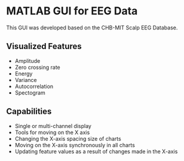 # MATLAB GUI for EEG Data

This GUI was developed based on the CHB-MIT Scalp EEG Database.

## Visualized Features
- Amplitude
- Zero crossing rate
- Energy
- Variance
- Autocorrelation
- Spectogram

## Capabilities
- Single or multi-channel display
- Tools for moving on the X axis
- Changing the X-axis spacing size of charts
- Moving on the X-axis synchronously in all charts
- Updating feature values as a result of changes made in the X-axis
